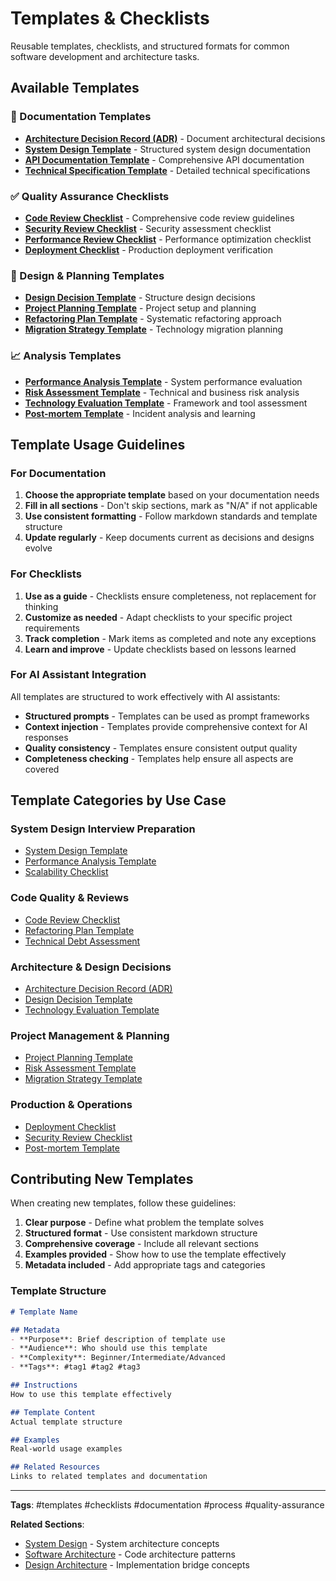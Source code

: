 # Templates & Checklists

Reusable templates, checklists, and structured formats for common software development and architecture tasks.

## Available Templates

### 📝 Documentation Templates
- **[Architecture Decision Record (ADR)](adr-template.md)** - Document architectural decisions
- **[System Design Template](system-design-template.md)** - Structured system design documentation
- **[API Documentation Template](api-doc-template.md)** - Comprehensive API documentation
- **[Technical Specification Template](tech-spec-template.md)** - Detailed technical specifications

### ✅ Quality Assurance Checklists
- **[Code Review Checklist](code-review-checklist.md)** - Comprehensive code review guidelines
- **[Security Review Checklist](security-checklist.md)** - Security assessment checklist
- **[Performance Review Checklist](performance-checklist.md)** - Performance optimization checklist
- **[Deployment Checklist](deployment-checklist.md)** - Production deployment verification

### 🎨 Design & Planning Templates
- **[Design Decision Template](design-decision-template.md)** - Structure design decisions
- **[Project Planning Template](project-planning-template.md)** - Project setup and planning
- **[Refactoring Plan Template](refactoring-plan.md)** - Systematic refactoring approach
- **[Migration Strategy Template](migration-strategy.md)** - Technology migration planning

### 📈 Analysis Templates
- **[Performance Analysis Template](performance-analysis.md)** - System performance evaluation
- **[Risk Assessment Template](risk-assessment.md)** - Technical and business risk analysis
- **[Technology Evaluation Template](tech-evaluation.md)** - Framework and tool assessment
- **[Post-mortem Template](post-mortem-template.md)** - Incident analysis and learning

## Template Usage Guidelines

### For Documentation
1. **Choose the appropriate template** based on your documentation needs
2. **Fill in all sections** - Don't skip sections, mark as "N/A" if not applicable
3. **Use consistent formatting** - Follow markdown standards and template structure
4. **Update regularly** - Keep documents current as decisions and designs evolve

### For Checklists
1. **Use as a guide** - Checklists ensure completeness, not replacement for thinking
2. **Customize as needed** - Adapt checklists to your specific project requirements
3. **Track completion** - Mark items as completed and note any exceptions
4. **Learn and improve** - Update checklists based on lessons learned

### For AI Assistant Integration
All templates are structured to work effectively with AI assistants:

- **Structured prompts** - Templates can be used as prompt frameworks
- **Context injection** - Templates provide comprehensive context for AI responses
- **Quality consistency** - Templates ensure consistent output quality
- **Completeness checking** - Templates help ensure all aspects are covered

## Template Categories by Use Case

### System Design Interview Preparation
- [System Design Template](system-design-template.md)
- [Performance Analysis Template](performance-analysis.md)
- [Scalability Checklist](scalability-checklist.md)

### Code Quality & Reviews
- [Code Review Checklist](code-review-checklist.md)
- [Refactoring Plan Template](refactoring-plan.md)
- [Technical Debt Assessment](tech-debt-assessment.md)

### Architecture & Design Decisions
- [Architecture Decision Record (ADR)](adr-template.md)
- [Design Decision Template](design-decision-template.md)
- [Technology Evaluation Template](tech-evaluation.md)

### Project Management & Planning
- [Project Planning Template](project-planning-template.md)
- [Risk Assessment Template](risk-assessment.md)
- [Migration Strategy Template](migration-strategy.md)

### Production & Operations
- [Deployment Checklist](deployment-checklist.md)
- [Security Review Checklist](security-checklist.md)
- [Post-mortem Template](post-mortem-template.md)

## Contributing New Templates

When creating new templates, follow these guidelines:

1. **Clear purpose** - Define what problem the template solves
2. **Structured format** - Use consistent markdown structure
3. **Comprehensive coverage** - Include all relevant sections
4. **Examples provided** - Show how to use the template effectively
5. **Metadata included** - Add appropriate tags and categories

### Template Structure
```markdown
# Template Name

## Metadata
- **Purpose**: Brief description of template use
- **Audience**: Who should use this template
- **Complexity**: Beginner/Intermediate/Advanced
- **Tags**: #tag1 #tag2 #tag3

## Instructions
How to use this template effectively

## Template Content
Actual template structure

## Examples
Real-world usage examples

## Related Resources
Links to related templates and documentation
```

---

**Tags**: #templates #checklists #documentation #process #quality-assurance

**Related Sections**:
- [System Design](../system-design/README.md) - System architecture concepts
- [Software Architecture](../software-architecture/README.md) - Code architecture patterns
- [Design Architecture](../design-architecture/README.md) - Implementation bridge concepts